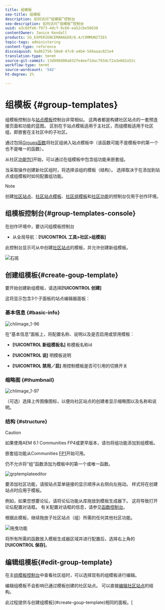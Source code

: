 ```yaml
---
title: 组模板
seo-title: 组模板
description: 如何访问“组模板”控制台
seo-description: 如何访问“组模板”控制台
uuid: a3c6dfe6-f973-4dcf-9c66-ea52cbe56630
contentOwner: Janice Kendall
products: SG_EXPERIENCEMANAGER/6.4/COMMUNITIES
topic-tags: administering
content-type: reference
discoiquuid: 9a862756-58e8-47c0-a4b4-5d4aaac021e4
translation-type: tm+mt
source-git-commit: 13d890d08a032fe4eef1dac793dcf2a3e682a52c
workflow-type: tm+mt
source-wordcount: '542'
ht-degree: 2%

---
```



# 组模板 {#group-templates}

组模板控制台与[站点模板](sites.md)控制台非常相似。 这两者都是构建社区站点的一套预连接页面和功能的蓝图。 区别在于站点模板适用于主社区，而组模板适用于社区组，即嵌套在主社区中的子社区。

通过包括[Groups函数](functions.md#groups-function)将社区组纳入站点模板中（该函数可能不是模板中的第一个也不是唯一的函数）。

从社区[功能包1](deploy-communities.md#latestfeaturepack)开始，可以通过在组模板中包含组功能来嵌套组。

当采取操作创建新社区组时，将选择该组的模板（结构）。 选择取决于在添加到站点或组模板时如何配置组功能。

>[!NOTE]
>
>创建[社区站点](sites-console.md)、[社区站点模板](sites.md)、[社区组模板](tools-groups.md)和[社区功能](functions.md)的控制台仅用于创作环境。

## 组模板控制台{#group-templates-console}

在创作环境中，要访问组模板控制台

* 从全局导航：**[!UICONTROL 工具>社区>组模板]**

此控制台显示可从中创建[社区站点](sites-console.md)的模板，并允许创建新组模板。

![石斑](assets/groupstemplate.png)

## 创建组模板{#create-goup-template}

要开始创建新组模板，请选择&#x200B;**[!UICONTROL 创建]**

这将显示包含3个子面板的站点编辑器面板：

### 基本信息 {#basic-info}

![chlimage_1-96](assets/chlimage_1-96.png)

在“基本信息”面板上，将配置名称、说明以及是否启用或禁用模板：

* **[!UICONTROL 新组模板名]**
称模板名称id

* **[!UICONTROL 说]**
明模板说明

* **[!UICONTROL 禁用／启]**
用控制模板是否可引用的切换开关

### 缩略图 {#thumbnail}

![chlimage_1-97](assets/chlimage_1-97.png)

（可选）选择上传图像图标，以便向社区站点的创建者显示缩略图以及名称和说明。

### 结构 {#structure}

>[!CAUTION]
>
>如果使用AEM 6.1 Communities FP4或更早版本，请勿将组功能添加到组模板。
>
>嵌套组功能从Communities [FP1](communities.md#latestfeaturepack)开始可用。
>
>仍不允许将“组”函数添加为模板中的第一个或唯一函数。

![grptemplateeditor](assets/grptemplateeditor.png)

要添加社区功能，请按站点菜单链接的显示顺序从右侧向左拖动。 样式将在创建站点时应用于模板。

例如，如果您想要论坛，请将论坛功能从库拖放到模板生成器下。 这将导致打开论坛配置对话框。 有关配置对话框的信息，请参见[函数控制台](functions.md)。

根据此模板，继续拖放子社区站点（组）所需的任何其他社区功能。

![拖曳功能](assets/dragfunctions.png)

将所有所需的函数放入模板生成器区域并进行配置后，选择右上角的&#x200B;**[!UICONTROL 保存]**。

## 编辑组模板{#edit-group-template}

在主[组模板控制台](#group-templates-console)中查看社区组时，可以选择现有的组模板进行编辑。

编辑组模板不会影响已通过模板创建的社区站点。 可以直接[编辑社区站点](sites-console.md#modify-structure)的结构。

此过程提供与创建组模板](#create-goup-template)相同的面板。[
